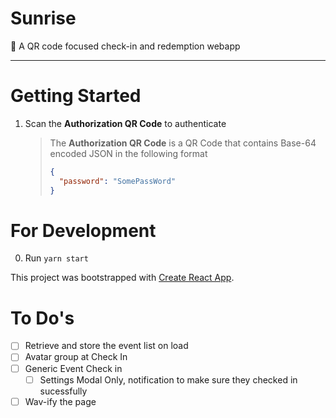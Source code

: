 # Sunrise
🌅 A QR code focused check-in and redemption webapp

---
# Getting Started
1. Scan the **Authorization QR Code** to authenticate
    > The **Authorization QR Code** is a QR Code that contains Base-64 encoded JSON in the following format
    >```json
    >{
    >   "password": "SomePassWord"
    >}
    >```

# For Development
0. Run `yarn start`

This project was bootstrapped with [Create React App](https://github.com/facebook/create-react-app).

# To Do's
- [ ] Retrieve and store the event list on load
- [ ] Avatar group at Check In
- [ ] Generic Event Check in
    - [ ] Settings Modal Only, notification to make sure they checked in sucessfully
- [ ] Wav-ify the page